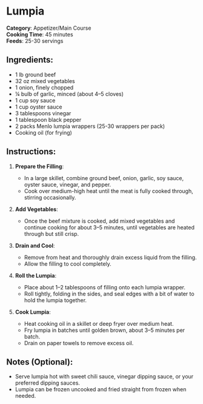 # Lumpia

**Category**: Appetizer/Main Course  
**Cooking Time**: 45 minutes  
**Feeds**: 25-30 servings  

## Ingredients:
- 1 lb ground beef  
- 32 oz mixed vegetables  
- 1 onion, finely chopped  
- ¼ bulb of garlic, minced (about 4–5 cloves)  
- 1 cup soy sauce  
- 1 cup oyster sauce  
- 3 tablespoons vinegar  
- 1 tablespoon black pepper  
- 2 packs Menlo lumpia wrappers (25-30 wrappers per pack)  
- Cooking oil (for frying)

## Instructions:
1. **Prepare the Filling**:  
   - In a large skillet, combine ground beef, onion, garlic, soy sauce, oyster sauce, vinegar, and pepper.
   - Cook over medium-high heat until the meat is fully cooked through, stirring occasionally.

2. **Add Vegetables**:  
   - Once the beef mixture is cooked, add mixed vegetables and continue cooking for about 3–5 minutes, until vegetables are heated through but still crisp.

3. **Drain and Cool**:  
   - Remove from heat and thoroughly drain excess liquid from the filling.
   - Allow the filling to cool completely.

4. **Roll the Lumpia**:  
   - Place about 1–2 tablespoons of filling onto each lumpia wrapper.
   - Roll tightly, folding in the sides, and seal edges with a bit of water to hold the lumpia together.

5. **Cook Lumpia**:  
   - Heat cooking oil in a skillet or deep fryer over medium heat.
   - Fry lumpia in batches until golden brown, about 3–5 minutes per batch.
   - Drain on paper towels to remove excess oil.

## Notes (Optional):
- Serve lumpia hot with sweet chili sauce, vinegar dipping sauce, or your preferred dipping sauces.
- Lumpia can be frozen uncooked and fried straight from frozen when needed.
